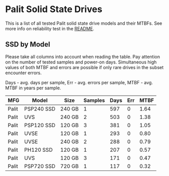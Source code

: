 Palit Solid State Drives
========================

This is a list of all tested Palit solid state drive models and their MTBFs. See
more info on reliability test in the [README](https://github.com/linuxhw/SMART).

SSD by Model
------------

Please take all columns into account when reading the table. Pay attention on the
number of tested samples and power-on days. Simultaneous high values of both MTBF
and errors are possible if only rare drives in the subset encounter errors.

Days - avg. days per sample,
Err  - avg. errors per sample,
MTBF - avg. MTBF in years per sample.

| MFG       | Model              | Size   | Samples | Days  | Err   | MTBF |
|-----------|--------------------|--------|---------|-------|-------|------|
| Palit     | PSP240 SSD         | 240 GB | 1       | 597   | 0     | 1.64   |
| Palit     | UVS                | 240 GB | 2       | 503   | 0     | 1.38   |
| Palit     | PSP120 SSD         | 120 GB | 3       | 381   | 0     | 1.05   |
| Palit     | UVSE               | 120 GB | 1       | 293   | 0     | 0.80   |
| Palit     | UVSE               | 240 GB | 2       | 288   | 0     | 0.79   |
| Palit     | PH120 SSD          | 120 GB | 1       | 207   | 0     | 0.57   |
| Palit     | UVS                | 120 GB | 3       | 171   | 0     | 0.47   |
| Palit     | PSP720 SSD         | 720 GB | 1       | 117   | 0     | 0.32   |
